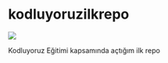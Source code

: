 # kodluyoruzilkrepo
![](https://picsum.photos/id/237/200/300)

Kodluyoruz Eğitimi kapsamında açtığım ilk repo